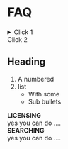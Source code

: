 <!--
# FAQ

<details>
<summary>
  <strong>LICENSING</strong>
</summary>
  
<details>
  
<summary>
Can I continue to use icons in current and future commercial projects after my subscription is canceled
</summary> 

The answer is very simple!

</details>
</details>
   

<details>
<summary>
  <h3>SEARCHING</h3>
</summary>
<details>
<summary>
 How can I search an Icon?  
</summary>

Enter a query and press search!

  </details>
</details>
-->


# FAQ
<details>
  <summary>Click 1</summary>
  
  ## Heading
  1. A numbered
  2. list
     * With some
     * Sub bullets
</details

<details>
  <summary>Click 2</summary>
  
  ## Heading
  1. A numbered
  2. list
     * With some
     * Sub bullets
</details


<!--
# FAQ
<details>
  <summary><strong>LICENSING</strong></summary>
   
  yes you can do ....
 
</details
  
  <details>
  <summary><strong>SEARCHING</strong></summary>
  
  yes you can do ....
 
</details
-->
  
